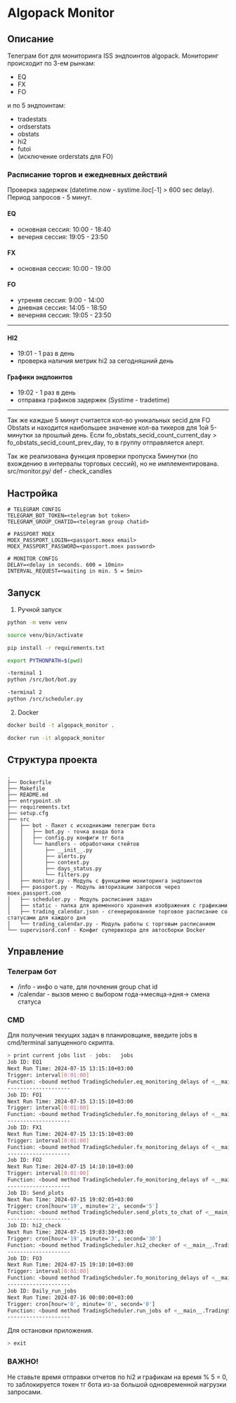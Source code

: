 # Algopack Monitor

## Описание 

Телеграм бот для мониторинга ISS эндпоинтов algopack.
Мониторинг происходит по 3-ем рынкам:
* EQ
* FX
* FO

и по 5 эндпоинтам:
* tradestats
* ordserstats
* obstats
* hi2
* futoi 
* (исключение orderstats для FO)

### Расписание торгов и ежедневных действий
Проверка задержек (datetime.now - systime.iloc[-1] > 600 sec delay). Период запросов - 5 минут.

#### EQ
* основная сессия: 10:00 - 18:40
* вечерня сессия: 19:05 - 23:50

#### FX
* основная сессия: 10:00 - 19:00

#### FO
* утреняя сессия: 9:00 - 14:00
* дневная сессия: 14:05 - 18:50
* вечерняя сессия: 19:05 - 23:50

------

#### HI2
* 19:01 - 1 раз в день
* проверка наличия метрик hi2 за сегодняшний день

#### Графики эндпоинтов
* 19:02 - 1 раз в день
* отправка графиков задержек (Systime - tradetime)

------ 

Так же каждые 5 минут считается кол-во уникальных secid для FO Obstats и находится наибольшее значение кол-ва тикеров для 1ой 5-минутки за прошлый день. Если fo_obstats_secid_count_current_day > fo_obstats_secid_count_prev_day, то в группу отправляется алерт.

Так же реализована функция проверки пропуска 5минутки (по вхождению в интервалы торговых сессий), но не имплементирована. src/monitor.py/ def - check_candles

## Настройка
```.env
# TELEGRAM CONFIG
TELEGRAM_BOT_TOKEN=<telegram bot token>
TELEGRAM_GROUP_CHATID=<telegram group chatid>

# PASSPORT MOEX
MOEX_PASSPORT_LOGIN=<passport.moex email>
MOEX_PASSPORT_PASSWORD=<passport.moex password>

# MONITOR CONFIG
DELAY=<delay in seconds. 600 = 10min>
INTERVAL_REQUEST=<waiting in min. 5 = 5min>
```

## Запуск
1. Ручной запуск
```.sh
python -m venv venv
```
```.sh
source venv/bin/activate
```
```.sh
pip install -r requirements.txt
```
```.sh
export PYTHONPATH=$(pwd)
```
```.sh
-terminal 1
python /src/bot/bot.py

-terminal 2
python /src/scheduler.py
```

2. Docker
```.sh
docker build -t algopack_monitor .
```

```.sh
docker run -it algopack_monitor
```

## Структура проекта
```
.
├── Dockerfile
├── Makefile
├── README.md
├── entrypoint.sh
├── requirements.txt
├── setup.cfg
├── src
│   ├── bot - Пакет с исходниками телеграм бота
│   │   ├── bot.py - точка входа бота
│   │   ├── config.py конфиги тг бота
│   │   └── handlers - обработчики стейтов
│   │       ├── __init__.py
│   │       ├── alerts.py
│   │       ├── context.py
│   │       ├── days_status.py
│   │       └── filters.py
│   ├── monitor.py - Модуль с функциями мониторинга эндпоинтов
│   ├── passport.py - Модуль авторизации запросов через moex.passport.com
│   ├── scheduler.py - Модуль расписания задач
│   ├── static - папка для временного хранения изображения с графиками
│   ├── trading_calendar.json - сгенерированное торговое расписание со статусами для каждого дня
│   └── trading_calendar.py - Модуль работы с торговым расписанием
└── supervisord.conf - Конфиг супервизора для автосборки Docker
```

## Управление 
### Телеграм бот
* /info - инфо о чате, для почления group chat id
* /calendar - вызов меню с выбором года->месяца->дня-> смена статуса

### CMD

Для получения текущих задач в планировщике, введите jobs в cmd/terminal запущенного скрипта.

``` .sh
> print current jobs list - jobs:   jobs
Job ID: EQ1
Next Run Time: 2024-07-15 13:15:10+03:00
Trigger: interval[0:01:00]
Function: <bound method TradingScheduler.eq_monitoring_delays of <__main__.TradingScheduler object at 0x10048cf70>>
--------------------
Job ID: FO1
Next Run Time: 2024-07-15 13:15:10+03:00
Trigger: interval[0:01:00]
Function: <bound method TradingScheduler.fo_monitoring_delays of <__main__.TradingScheduler object at 0x10048cf70>>
--------------------
Job ID: FX1
Next Run Time: 2024-07-15 13:15:10+03:00
Trigger: interval[0:01:00]
Function: <bound method TradingScheduler.fx_monitoring_delays of <__main__.TradingScheduler object at 0x10048cf70>>
--------------------
Job ID: FO2
Next Run Time: 2024-07-15 14:10:10+03:00
Trigger: interval[0:01:00]
Function: <bound method TradingScheduler.fo_monitoring_delays of <__main__.TradingScheduler object at 0x10048cf70>>
--------------------
Job ID: Send_plots
Next Run Time: 2024-07-15 19:02:05+03:00
Trigger: cron[hour='19', minute='2', second='5']
Function: <bound method TradingScheduler.send_plots_to_chat of <__main__.TradingScheduler object at 0x10048cf70>>
--------------------
Job ID: hi2_check
Next Run Time: 2024-07-15 19:03:30+03:00
Trigger: cron[hour='19', minute='3', second='30']
Function: <bound method TradingScheduler.hi2_checker of <__main__.TradingScheduler object at 0x10048cf70>>
--------------------
Job ID: FO3
Next Run Time: 2024-07-15 19:10:10+03:00
Trigger: interval[0:01:00]
Function: <bound method TradingScheduler.fo_monitoring_delays of <__main__.TradingScheduler object at 0x10048cf70>>
--------------------
Job ID: Daily_run_jobs
Next Run Time: 2024-07-16 00:00:00+03:00
Trigger: cron[hour='0', minute='0', second='0']
Function: <bound method TradingScheduler.run_jobs of <__main__.TradingScheduler object at 0x10048cf70>>
--------------------
```

Для остановки приложения.
```.sh
> exit
```

### ВАЖНО!
Не ставьте время отправки отчетов по hi2 и графикам на время % 5 = 0, то заблокируется токен тг бота из-за большой одновременной нагрузки запросами.
